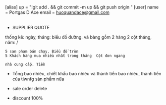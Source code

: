 ######


[alias]
	up = "!git add . && git commit -m up && git push origin "
[user]
	name = Portgas D Ace
	email = huoquandace@gmail.com


######

- SUPPLIER QUOTE

thống kê:
	ngày, tháng: biểu đồ đường. và bảng gồm 2 hàng 2 cột
	tháng, năm: \/

	5 san pham bán chạy. Biều đồ tròn
	5 Khách hàng mua nhiều nhất trong tháng  Cột đơn ngang

	nhà cung cấp. Tiền


- Tổng bao nhiêu, chiết khấu bao nhiêu và thành tiền bao nhiêu, thành tiền của tiwnfg sản phẩm nữa
- sale order delete


- discount 100%